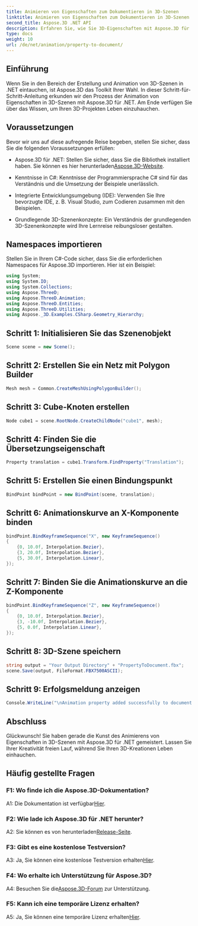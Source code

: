 ```yaml
---
title: Animieren von Eigenschaften zum Dokumentieren in 3D-Szenen
linktitle: Animieren von Eigenschaften zum Dokumentieren in 3D-Szenen
second_title: Aspose.3D .NET API
description: Erfahren Sie, wie Sie 3D-Eigenschaften mit Aspose.3D für .NET animieren. Schritt-für-Schritt-Anleitung zum Erstellen dynamischer Szenen.
type: docs
weight: 10
url: /de/net/animation/property-to-document/
---
```

## Einführung

Wenn Sie in den Bereich der Erstellung und Animation von 3D-Szenen in .NET eintauchen, ist Aspose.3D das Toolkit Ihrer Wahl. In dieser Schritt-für-Schritt-Anleitung erkunden wir den Prozess der Animation von Eigenschaften in 3D-Szenen mit Aspose.3D für .NET. Am Ende verfügen Sie über das Wissen, um Ihren 3D-Projekten Leben einzuhauchen.

## Voraussetzungen

Bevor wir uns auf diese aufregende Reise begeben, stellen Sie sicher, dass Sie die folgenden Voraussetzungen erfüllen:

- Aspose.3D für .NET: Stellen Sie sicher, dass Sie die Bibliothek installiert haben. Sie können es hier herunterladen[Aspose.3D-Website](https://releases.aspose.com/3d/net/).

- Kenntnisse in C#: Kenntnisse der Programmiersprache C# sind für das Verständnis und die Umsetzung der Beispiele unerlässlich.

- Integrierte Entwicklungsumgebung (IDE): Verwenden Sie Ihre bevorzugte IDE, z. B. Visual Studio, zum Codieren zusammen mit den Beispielen.

- Grundlegende 3D-Szenenkonzepte: Ein Verständnis der grundlegenden 3D-Szenenkonzepte wird Ihre Lernreise reibungsloser gestalten.

## Namespaces importieren

Stellen Sie in Ihrem C#-Code sicher, dass Sie die erforderlichen Namespaces für Aspose.3D importieren. Hier ist ein Beispiel:

```csharp
using System;
using System.IO;
using System.Collections;
using Aspose.ThreeD;
using Aspose.ThreeD.Animation;
using Aspose.ThreeD.Entities;
using Aspose.ThreeD.Utilities;
using Aspose._3D.Examples.CSharp.Geometry_Hierarchy;
```

## Schritt 1: Initialisieren Sie das Szenenobjekt

```csharp
Scene scene = new Scene();
```

## Schritt 2: Erstellen Sie ein Netz mit Polygon Builder

```csharp
Mesh mesh = Common.CreateMeshUsingPolygonBuilder();
```

## Schritt 3: Cube-Knoten erstellen

```csharp
Node cube1 = scene.RootNode.CreateChildNode("cube1", mesh);
```

## Schritt 4: Finden Sie die Übersetzungseigenschaft

```csharp
Property translation = cube1.Transform.FindProperty("Translation");
```

## Schritt 5: Erstellen Sie einen Bindungspunkt

```csharp
BindPoint bindPoint = new BindPoint(scene, translation);
```

## Schritt 6: Animationskurve an X-Komponente binden

```csharp
bindPoint.BindKeyframeSequence("X", new KeyframeSequence()
{
    {0, 10.0f, Interpolation.Bezier},
    {3, 20.0f, Interpolation.Bezier},
    {5, 30.0f, Interpolation.Linear},
});
```

## Schritt 7: Binden Sie die Animationskurve an die Z-Komponente

```csharp
bindPoint.BindKeyframeSequence("Z", new KeyframeSequence()
{
    {0, 10.0f, Interpolation.Bezier},
    {3, -10.0f, Interpolation.Bezier},
    {5, 0.0f, Interpolation.Linear},
});
```

## Schritt 8: 3D-Szene speichern

```csharp
string output = "Your Output Directory" + "PropertyToDocument.fbx";
scene.Save(output, FileFormat.FBX7500ASCII);
```

## Schritt 9: Erfolgsmeldung anzeigen

```csharp
Console.WriteLine("\nAnimation property added successfully to document.\nFile saved at " + output);
```

## Abschluss

Glückwunsch! Sie haben gerade die Kunst des Animierens von Eigenschaften in 3D-Szenen mit Aspose.3D für .NET gemeistert. Lassen Sie Ihrer Kreativität freien Lauf, während Sie Ihren 3D-Kreationen Leben einhauchen.

## Häufig gestellte Fragen

### F1: Wo finde ich die Aspose.3D-Dokumentation?

 A1: Die Dokumentation ist verfügbar[Hier](https://reference.aspose.com/3d/net/).

### F2: Wie lade ich Aspose.3D für .NET herunter?

 A2: Sie können es von herunterladen[Release-Seite](https://releases.aspose.com/3d/net/).

### F3: Gibt es eine kostenlose Testversion?

 A3: Ja, Sie können eine kostenlose Testversion erhalten[Hier](https://releases.aspose.com/).

### F4: Wo erhalte ich Unterstützung für Aspose.3D?

 A4: Besuchen Sie die[Aspose.3D-Forum](https://forum.aspose.com/c/3d/18) zur Unterstützung.

### F5: Kann ich eine temporäre Lizenz erhalten?

 A5: Ja, Sie können eine temporäre Lizenz erhalten[Hier](https://purchase.aspose.com/temporary-license/).